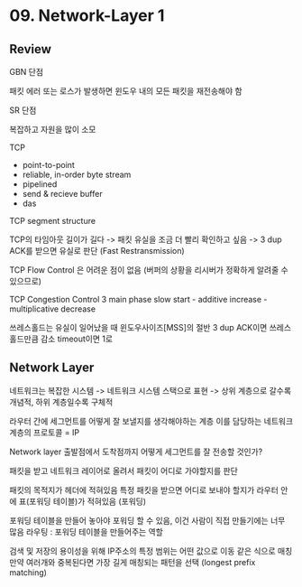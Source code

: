 # 09. Network-Layer 1

## **Review**

GBN 단점

패킷 에러 또는 로스가 발생하면 윈도우 내의 모든 패킷을 재전송해야 함

SR 단점

복잡하고 자원을 많이 소모

TCP
- point-to-point
- reliable, in-order byte stream
- pipelined
- send & recieve buffer
- das

TCP segment structure

TCP의 타임아웃 길이가 길다 -> 패킷 유실을 조금 더 빨리 확인하고 싶음
-> 3 dup ACK를 받으면 유실로 판단 (Fast Restransmission)

TCP Flow Control 은 어려운 점이 없음 (버퍼의 상황을 리시버가 정확하게 알려줄 수 있으므로)

TCP Congestion Control
3 main phase
slow start - additive increase - multiplicative decrease

쓰레스홀드는 유실이 일어났을 때 윈도우사이즈[MSS]의 절반
3 dup ACK이면 쓰레스홀드만큼 감소
timeout이면 1로

## **Network Layer**
네트워크는 복잡한 시스템 -> 네트워크 시스템 스택으로 표현 -> 상위 계층으로 갈수록 개념적, 하위 계층일수록 구체적

라우터 간에 세그먼트를 어떻게 잘 보낼지를 생각해야하는 계층
이를 담당하는 네트워크 계층의 프로토콜 = IP

Network layer
출발점에서 도착점까지 어떻게 세그먼트를 잘 전송할 것인가?

패킷을 받고 네트워크 레이어로 올려서 패킷이 어디로 가야할지를 판단

패킷의 목적지가 헤더에 적혀있음
특정 패킷을 받으면 어디로 보내야 할지가 라우터 안에 표(포워딩 테이블)가 적혀있음 (포워딩)

포워딩 테이블을 만들어 놓아야 포워딩 할 수 있음, 이건 사람이 직접 만들기에는 너무 많음
라우팅 : 포워딩 테이블을 만들어주는 역할

검색 및 저장의 용이성을 위해 IP주소의 특정 범위는 어떤 값으로 이동 같은 식으로 매칭
만약 여러개와 중복된다면 가장 길게 매칭되는 패턴을 선택 (longest prefix matching)
